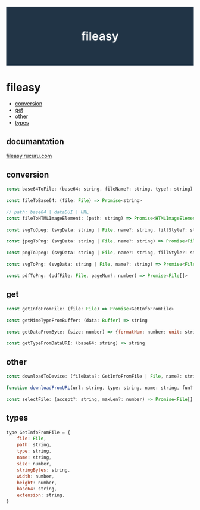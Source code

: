 ![media](https://raw.githubusercontent.com/NAKAK10/fileasy/main/docs/public/media-dark.png)

# fileasy

- [conversion](#conversion)
- [get](#get)
- [other](#other)
- [types](#types)

## documantation

[fileasy.rucuru.com](https://fileasy.rucuru.com/)

## conversion

```js
const base64ToFile: (base64: string, fileName?: string, type?: string) => File
```

```js
const fileToBase64: (file: File) => Promise<string>
```

```js
// path: base64 | dataDUI | URL
const fileToHTMLImageElement: (path: string) => Promise<HTMLImageElement>
```

```js
const svgToJpeg: (svgData: string | File, name?: string, fillStyle?: string) => Promise<File>
```

```js
const jpegToPng: (svgData: string | File, name?: string) => Promise<File>
```

```js
const pngToJpeg: (svgData: string | File, name?: string, fillStyle?: string) => Promise<File>
```

```js
const svgToPng: (svgData: string | File, name?: string) => Promise<File>
```

```js
const pdfToPng: (pdfFile: File, pageNum?: number) => Promise<File[]>
```

## get

```js
const getInfoFromFile: (file: File) => Promise<GetInfoFromFile>
```

```js
const getMimeTypeFromBuffer: (data: Buffer) => string
```

```js
const getDataFromByte: (size: number) => {formatNum: number; unit: string; full: string;}
```

```js
const getTypeFromDataURI: (base64: string) => string
```

## other

```js
const downloadToDevice: (fileData?: GetInfoFromFile | File, name?: string) => void
```

```js
function downloadFromURL(url: string, type: string, name: string, fun?: ((rogress: number) => void) | undefined): Promise<File>
```

```js
const selectFile: (accept?: string, maxLen?: number) => Promise<File[] | undefined>
```

## types

```js
type GetInfoFromFile = {
	file: File,
	path: string,
	type: string,
	name: string,
	size: number,
	stringBytes: string,
	width: number,
	height: number,
	base64: string,
	extension: string,
}
```
